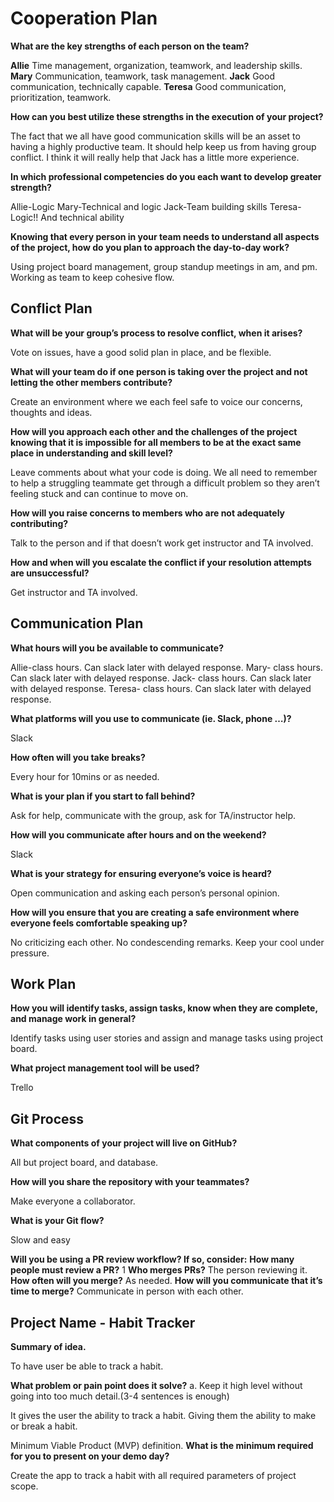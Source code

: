 # Cooperation Plan

**What are the key strengths of each person on the team?**

**Allie** Time management, organization, teamwork, and leadership skills.
**Mary** Communication, teamwork, task management.
**Jack** Good communication, technically capable.
**Teresa**  Good communication, prioritization, teamwork.

**How can you best utilize these strengths in the execution of your project?**

The fact that we all have good communication skills will be an asset to having a highly productive team. It should help keep us from having group conflict. I think it will really help that Jack has a little more experience.

**In which professional competencies do you each want to develop greater strength?**

Allie-Logic
Mary-Technical and logic
Jack-Team building skills
Teresa-Logic!! And technical ability

**Knowing that every person in your team needs to understand all aspects of the project, how do you plan to approach the day-to-day work?**

Using project board management, group standup meetings in am, and pm. Working as team to keep cohesive flow.

## Conflict Plan

**What will be your group’s process to resolve conflict, when it arises?**

Vote on issues, have a good solid plan in place, and be flexible.

**What will your team do if one person is taking over the project and not letting the other members contribute?**

Create an environment where we each feel safe to voice our concerns, thoughts and ideas.

**How will you approach each other and the challenges of the project knowing that it is impossible for all members to be at the exact same place in understanding and skill level?**

Leave comments about what your code is doing.
We all need to remember to help a struggling teammate get through a difficult problem so they aren’t feeling stuck and can continue to move on.

**How will you raise concerns to members who are not adequately contributing?**

Talk to the person and if that doesn’t work get instructor and TA involved.

**How and when will you escalate the conflict if your resolution attempts are unsuccessful?**

Get instructor and TA involved.

## Communication Plan

**What hours will you be available to communicate?**

Allie-class hours. Can slack later with delayed response.
Mary- class hours. Can slack later with delayed response.
Jack- class hours. Can slack later with delayed response.
Teresa- class hours. Can slack later with delayed response.

**What platforms will you use to communicate (ie. Slack, phone …)?**

Slack

**How often will you take breaks?**

Every hour for 10mins or as needed.

**What is your plan if you start to fall behind?**

Ask for help, communicate with the group, ask for TA/instructor help.

**How will you communicate after hours and on the weekend?**

Slack

**What is your strategy for ensuring everyone’s voice is heard?**

Open communication and asking each person’s personal opinion.

**How will you ensure that you are creating a safe environment where everyone feels comfortable speaking up?**

No criticizing each other. No condescending remarks. Keep your cool under pressure.

## Work Plan

**How you will identify tasks, assign tasks, know when they are complete, and manage work in general?**

Identify tasks using user stories and assign and manage tasks using project board.

**What project management tool will be used?**

Trello

## Git Process

**What components of your project will live on GitHub?**

All but project board, and database.

**How will you share the repository with your teammates?**

Make everyone a collaborator.

**What is your Git flow?**

Slow and easy

**Will you be using a PR review workflow? If so, consider:**
**How many people must review a PR?** 1
**Who merges PRs?** The person reviewing it.
**How often will you merge?** As needed.
**How will you communicate that it’s time to merge?** Communicate in person with each other.

## Project Name - Habit Tracker

**Summary of idea.**

To have user be able to track a habit.

**What problem or pain point does it solve?** a. Keep it high level without going into too much detail.(3-4 sentences is enough)

It gives the user the ability to track a habit. Giving them the ability to make or break a habit.

Minimum Viable Product (MVP) definition.
**What is the minimum required for you to present on your demo day?**

Create the app to track a habit with all required parameters of project scope.
